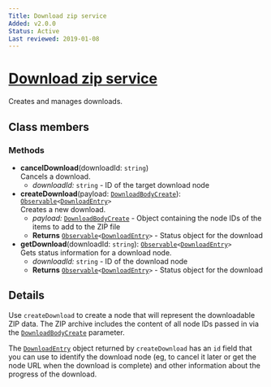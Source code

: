 ```yaml
---
Title: Download zip service
Added: v2.0.0
Status: Active
Last reviewed: 2019-01-08
---
```


# [Download zip service](lib/content-services/src/lib/dialogs/download-zip/service/download-zip.service.ts "Defined in download-zip.service.ts")

Creates and manages downloads.

## Class members

### Methods

-   **cancelDownload**(downloadId: `string`)<br/>
    Cancels a download.
    -   _downloadId:_ `string`  - ID of the target download node
-   **createDownload**(payload: [`DownloadBodyCreate`](https://github.com/Alfresco/alfresco-js-api/blob/develop/src/api/content-rest-api/docs/DownloadBodyCreate.md)): [`Observable`](http://reactivex.io/documentation/observable.html)`<`[`DownloadEntry`](https://github.com/Alfresco/alfresco-js-api/blob/develop/src/api/content-rest-api/docs/DownloadEntry.md)`>`<br/>
    Creates a new download.
    -   _payload:_ [`DownloadBodyCreate`](https://github.com/Alfresco/alfresco-js-api/blob/develop/src/api/content-rest-api/docs/DownloadBodyCreate.md)  - Object containing the node IDs of the items to add to the ZIP file
    -   **Returns** [`Observable`](http://reactivex.io/documentation/observable.html)`<`[`DownloadEntry`](https://github.com/Alfresco/alfresco-js-api/blob/develop/src/api/content-rest-api/docs/DownloadEntry.md)`>` - Status object for the download
-   **getDownload**(downloadId: `string`): [`Observable`](http://reactivex.io/documentation/observable.html)`<`[`DownloadEntry`](https://github.com/Alfresco/alfresco-js-api/blob/develop/src/api/content-rest-api/docs/DownloadEntry.md)`>`<br/>
    Gets status information for a download node.
    -   _downloadId:_ `string`  - ID of the download node
    -   **Returns** [`Observable`](http://reactivex.io/documentation/observable.html)`<`[`DownloadEntry`](https://github.com/Alfresco/alfresco-js-api/blob/develop/src/api/content-rest-api/docs/DownloadEntry.md)`>` - Status object for the download

## Details

Use `createDownload` to create a node that will represent the downloadable
ZIP data. The ZIP archive includes the content of all node IDs passed in via
the [`DownloadBodyCreate`](https://github.com/Alfresco/alfresco-js-api/blob/develop/src/api/content-rest-api/docs/DownloadBodyCreate.md) parameter.

The [`DownloadEntry`](https://github.com/Alfresco/alfresco-js-api/blob/develop/src/api/content-rest-api/docs/DownloadEntry.md) object returned by `createDownload` has an
`id` field that you can use to identify the download node (eg,
to cancel it later or get the node URL when the download is complete) and
other information about the progress of the download.
